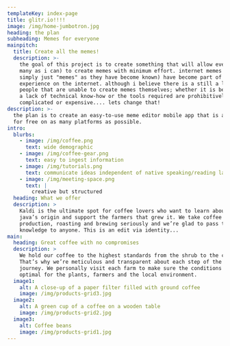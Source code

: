 ```yaml
---
templateKey: index-page
title: glitr.io!!!!
image: /img/home-jumbotron.jpg
heading: the plan
subheading: Memes for everyone
mainpitch:
  title: Create all the memes!
  description: >-
    the goal of this project is to create something that will allow everyone (as
    many as i can) to create memes with minimum effort. internet memes (or
    simply just "memes" as they have become known) have become part of a normal
    experience on the internet. although i believe there is a still a lot of
    people that are unable to create memes themselves; whether it is because of
    a lack of technical know-how or the tools required are prohibitively
    complicated or expensive.... lets change that!
description: >-
  the plan is to create an easy-to-use meme editor mobile app that is available
  for free on as many platforms as possible.
intro:
  blurbs:
    - image: /img/coffee.png
      text: wide demographic
    - image: /img/coffee-gear.png
      text: easy to ingest information
    - image: /img/tutorials.png
      text: communicate ideas independent of native speaking/reading language
    - image: /img/meeting-space.png
      text: |
        creative but structured
  heading: What we offer
  description: >
    Kaldi is the ultimate spot for coffee lovers who want to learn about their
    java’s origin and support the farmers that grew it. We take coffee
    production, roasting and brewing seriously and we’re glad to pass that
    knowledge to anyone. This is an edit via identity...
main:
  heading: Great coffee with no compromises
  description: >
    We hold our coffee to the highest standards from the shrub to the cup.
    That’s why we’re meticulous and transparent about each step of the coffee’s
    journey. We personally visit each farm to make sure the conditions are
    optimal for the plants, farmers and the local environment.
  image1:
    alt: A close-up of a paper filter filled with ground coffee
    image: /img/products-grid3.jpg
  image2:
    alt: A green cup of a coffee on a wooden table
    image: /img/products-grid2.jpg
  image3:
    alt: Coffee beans
    image: /img/products-grid1.jpg
---
```


